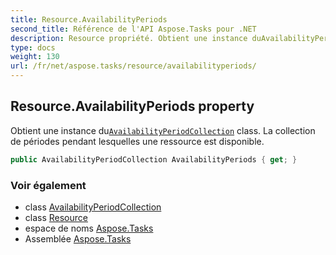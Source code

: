```yaml
---
title: Resource.AvailabilityPeriods
second_title: Référence de l'API Aspose.Tasks pour .NET
description: Resource propriété. Obtient une instance duAvailabilityPeriodCollection class. La collection de périodes pendant lesquelles une ressource est disponible.
type: docs
weight: 130
url: /fr/net/aspose.tasks/resource/availabilityperiods/
---
```

## Resource.AvailabilityPeriods property

Obtient une instance du[`AvailabilityPeriodCollection`](../../availabilityperiodcollection/) class. La collection de périodes pendant lesquelles une ressource est disponible.

```csharp
public AvailabilityPeriodCollection AvailabilityPeriods { get; }
```

### Voir également

* class [AvailabilityPeriodCollection](../../availabilityperiodcollection/)
* class [Resource](../)
* espace de noms [Aspose.Tasks](../../resource/)
* Assemblée [Aspose.Tasks](../../../)


